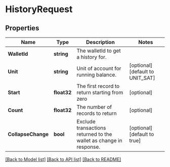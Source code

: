 # HistoryRequest

## Properties

Name | Type | Description | Notes
------------ | ------------- | ------------- | -------------
**WalletId** | **string** | The walletId to get a history for.  | 
**Unit** | **string** | Unit of account for running balance. | [optional] [default to UNIT_SAT]
**Start** | **float32** | The first record to return starting from zero | [optional] 
**Count** | **float32** | The number of records to return | [optional] 
**CollapseChange** | **bool** | Exclude transactions returned to the wallet as change in response. | [optional] [default to true]

[[Back to Model list]](../README.md#documentation-for-models) [[Back to API list]](../README.md#documentation-for-api-endpoints) [[Back to README]](../README.md)


